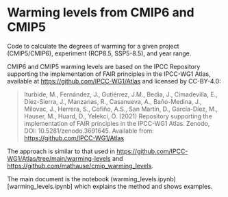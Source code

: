 # Warming levels from CMIP6 and CMIP5 

Code to calculate the degrees of warming for a given project (CMIP5/CMIP6), experiment (RCP8.5, SSP5-8.5), and year range.

CMIP6 and CMIP5 warming levels are based on the IPCC Repository supporting the implementation of FAIR principles in the IPCC-WG1 Atlas, available at https://github.com/IPCC-WG1/Atlas and licensed by CC-BY-4.0:

> Iturbide, M., Fernández, J., Gutiérrez, J.M., Bedia, J., Cimadevilla, E., Díez-Sierra, J., Manzanas, R., Casanueva, A., Baño-Medina, J., Milovac, J., Herrera, S., Cofiño, A.S., San Martín, D., García-Díez, M., Hauser, M., Huard, D., Yelekci, Ö. (2021) Repository supporting the implementation of FAIR principles in the IPCC-WG1 Atlas. Zenodo, DOI: 10.5281/zenodo.3691645. Available from: https://github.com/IPCC-WG1/Atlas 

The approach is similar to that used in https://github.com/IPCC-WG1/Atlas/tree/main/warming-levels and https://github.com/mathause/cmip_warming_levels.

The main document is the notebook (warming_levels.ipynb)[warming_levels.ipynb] which explains the method and shows examples.